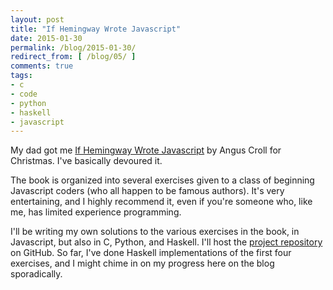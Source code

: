 ```yaml
---
layout: post
title: "If Hemingway Wrote Javascript"
date: 2015-01-30
permalink: /blog/2015-01-30/
redirect_from: [ /blog/05/ ]
comments: true
tags:
- c
- code
- python
- haskell
- javascript
---
```


My dad got me [If Hemingway Wrote Javascript][1] by Angus Croll for Christmas.
I've basically devoured it.

  [1]: http://www.amazon.com/Hemingway-Wrote-JavaScript-Angus-Croll/dp/1593275854/ref=sr_1_1?ie=UTF8&qid=1422475515&sr=8-1&keywords=if+hemingway+wrote+javascript

<!--break-->

The book is organized into several exercises given to a class of beginning Javascript coders (who all happen to be famous authors).
It's very entertaining, and I highly recommend it, even if you're someone who, like me, has limited experience programming.

I'll be writing my own solutions to the various exercises in the book, in Javascript, but also in C, Python, and Haskell.
I'll host the [project repository][2] on GitHub.
So far, I've done Haskell implementations of the first four exercises, and I might chime in on my progress here on the blog sporadically.

  [2]: http://github.com/friedbrice/hemingway
